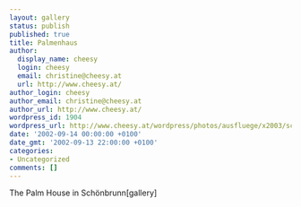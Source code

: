 ```yaml
---
layout: gallery
status: publish
published: true
title: Palmenhaus
author:
  display_name: cheesy
  login: cheesy
  email: christine@cheesy.at
  url: http://www.cheesy.at/
author_login: cheesy
author_email: christine@cheesy.at
author_url: http://www.cheesy.at/
wordpress_id: 1904
wordpress_url: http://www.cheesy.at/wordpress/photos/ausfluege/x2003/schoenbrunn/palmenhaus/
date: '2002-09-14 00:00:00 +0100'
date_gmt: '2002-09-13 22:00:00 +0100'
categories:
- Uncategorized
comments: []
---
```

<!--:de-->The Palm House in Schönbrunn[gallery]<!--:-->
